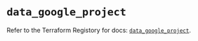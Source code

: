 # `data_google_project`

Refer to the Terraform Registory for docs: [`data_google_project`](https://registry.terraform.io/providers/hashicorp/google-beta/5.21.0/docs/data-sources/google_project).
